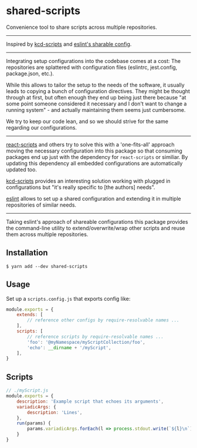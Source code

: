 # shared-scripts

Convenience tool to share scripts across multiple repositories.

---

Inspired by [kcd-scripts](https://github.com/kentcdodds/kcd-scripts/) and [eslint's sharable config](https://eslint.org/docs/user-guide/configuring#using-a-shareable-configuration-package).

---

Integrating setup configurations into the codebase comes at a cost:
The repositories are splattered with configuration files (eslintrc, jest.config, package.json, etc.).

While this allows to tailor the setup to the needs of the software,
it usually leads to copying a bunch of configuration directives.
They might be thought through at first, but often enough they end up being just there because "at some point someone considered it necessary and I don't want to change a running system" - and actually maintaining them seems just cumbersome.

We try to keep our code lean, and so we should strive for the same regarding our configurations.

---

[react-scripts](https://github.com/facebook/create-react-app) and others try to solve this with a 'one-fits-all' approach moving the necessary configuration into this package so that consuming packages end up just with the dependency for `react-scripts` or similiar.
By updating this dependency all embedded configurations are automatically updated too.

[kcd-scripts](https://github.com/kentcdodds/kcd-scripts/) provides an interesting solution working with plugged in configurations but "it's really specific to [the authors] needs".

[eslint](https://eslint.org/) allows to set up a shared configuration and extending it in multiple repositories of similar needs.

---

Taking eslint's approach of shareable configurations this package provides the command-line utility to extend/overwrite/wrap other scripts and reuse them across multiple repositories.


## Installation

```
$ yarn add --dev shared-scripts
```

## Usage

Set up a `scripts.config.js` that exports config like:
```js
module.exports = {
    extends: [
        // reference other configs by require-resolvable names ...
    ],
    scripts: [
        // reference scripts by require-resolvable names ...
        'foo': '@myNamespace/myScriptCollection/foo',
        'echo': __dirname + '/myScript',
    ],
}
```

## Scripts

```js
// ./myScript.js
module.exports = {
    description: 'Example script that echoes its arguments',
    variadicArgs: {
        description: 'Lines',
    },
    run(params) {
        params.variadicArgs.forEach(l => process.stdout.write(`${l}\n`))
    }
}
```
